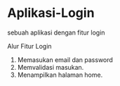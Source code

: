 # Aplikasi-Login
sebuah aplikasi dengan fitur login

Alur Fitur Login
1. Memasukan email dan password
2. Memvalidasi masukan.
5. Menampilkan halaman home.
